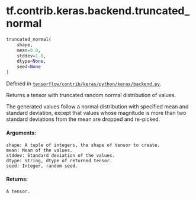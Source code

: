 <div itemscope itemtype="http://developers.google.com/ReferenceObject">
<meta itemprop="name" content="tf.contrib.keras.backend.truncated_normal" />
</div>

# tf.contrib.keras.backend.truncated_normal

``` python
truncated_normal(
    shape,
    mean=0.0,
    stddev=1.0,
    dtype=None,
    seed=None
)
```



Defined in [`tensorflow/contrib/keras/python/keras/backend.py`](https://www.tensorflow.org/code/tensorflow/contrib/keras/python/keras/backend.py).

Returns a tensor with truncated random normal distribution of values.

The generated values follow a normal distribution
with specified mean and standard deviation,
except that values whose magnitude is more than
two standard deviations from the mean are dropped and re-picked.

#### Arguments:

    shape: A tuple of integers, the shape of tensor to create.
    mean: Mean of the values.
    stddev: Standard deviation of the values.
    dtype: String, dtype of returned tensor.
    seed: Integer, random seed.


#### Returns:

    A tensor.